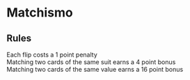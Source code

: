 # Matchismo

## Rules

Each flip costs a 1 point penalty <br />
Matching two cards of the same suit earns a 4 point bonus <br />
Matching two cards of the same value earns a 16 point bonus <br />
